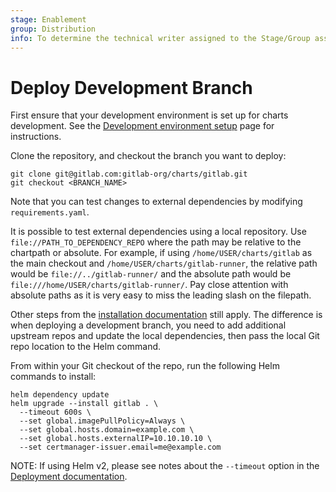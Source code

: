 ```yaml
---
stage: Enablement
group: Distribution
info: To determine the technical writer assigned to the Stage/Group associated with this page, see https://about.gitlab.com/handbook/engineering/ux/technical-writing/#designated-technical-writers
---
```


# Deploy Development Branch

First ensure that your development environment is set up for charts development.
See the [Development environment setup](environment_setup.md) page for instructions.

Clone the repository, and checkout the branch you want to deploy:

```shell
git clone git@gitlab.com:gitlab-org/charts/gitlab.git
git checkout <BRANCH_NAME>
```

Note that you can test changes to external dependencies by modifying `requirements.yaml`.

It is possible to test external dependencies using a local repository. Use `file://PATH_TO_DEPENDENCY_REPO`
where the path may be relative to the chartpath or absolute. For example, if using
`/home/USER/charts/gitlab` as the main checkout and `/home/USER/charts/gitlab-runner`, the
relative path would be `file://../gitlab-runner/` and the absolute path would be
`file:///home/USER/charts/gitlab-runner/`. Pay close attention with absolute paths as it
is very easy to miss the leading slash on the filepath.

Other steps from the [installation documentation](../installation/index.md) still apply. The difference is when deploying
a development branch, you need to add additional upstream repos and update the local dependencies, then pass the local
Git repo location to the Helm command.

From within your Git checkout of the repo, run the following Helm commands to install:

```shell
helm dependency update
helm upgrade --install gitlab . \
  --timeout 600s \
  --set global.imagePullPolicy=Always \
  --set global.hosts.domain=example.com \
  --set global.hosts.externalIP=10.10.10.10 \
  --set certmanager-issuer.email=me@example.com
```

NOTE:
If using Helm v2, please see notes about the `--timeout` option
in the [Deployment documentation](../installation/deployment.md#deploy-using-helm).
